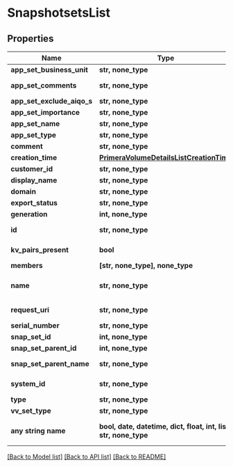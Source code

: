 # SnapshotsetsList


## Properties
Name | Type | Description | Notes
------------ | ------------- | ------------- | -------------
**app_set_business_unit** | **str, none_type** | Appset BusinessUnit | [optional] 
**app_set_comments** | **str, none_type** | Application set comments | [optional] 
**app_set_exclude_aiqo_s** | **str, none_type** | Exclusion from AI QoS | [optional] 
**app_set_importance** | **str, none_type** | Importance Level | [optional] 
**app_set_name** | **str, none_type** | Application set name | [optional] 
**app_set_type** | **str, none_type** | Type of the snapshotset | [optional] 
**comment** | **str, none_type** | Comments if any | [optional] 
**creation_time** | [**PrimeraVolumeDetailsListCreationTime**](PrimeraVolumeDetailsListCreationTime.md) |  | [optional] 
**customer_id** | **str, none_type** | customerId | [optional] 
**display_name** | **str, none_type** | Display Name | [optional] 
**domain** | **str, none_type** | Domain name | [optional] 
**export_status** | **str, none_type** | Export status | [optional] 
**generation** | **int, none_type** | generation | [optional] 
**id** | **str, none_type** | uid of the snapshotset. &#x60;Filter&#x60; | [optional] 
**kv_pairs_present** | **bool** | Represents KV pairs present or not | [optional] 
**members** | **[str, none_type], none_type** | Volume Names | [optional] 
**name** | **str, none_type** | Name of the snapshotset. &#x60;Filter, Sort&#x60; | [optional] 
**request_uri** | **str, none_type** | RequestUri for snapshotsets resources | [optional] 
**serial_number** | **str, none_type** | Serial number. | [optional] 
**snap_set_id** | **int, none_type** | ID | [optional] 
**snap_set_parent_id** | **int, none_type** | ParentId of the snapSet | [optional] 
**snap_set_parent_name** | **str, none_type** | Parent name of the snapSet | [optional] 
**system_id** | **str, none_type** | SystemUid/serialNumber of the array. | [optional] 
**type** | **str, none_type** | type | [optional] 
**vv_set_type** | **str, none_type** | Type of the volume-set | [optional] 
**any string name** | **bool, date, datetime, dict, float, int, list, str, none_type** | any string name can be used but the value must be the correct type | [optional]

[[Back to Model list]](../README.md#documentation-for-models) [[Back to API list]](../README.md#documentation-for-api-endpoints) [[Back to README]](../README.md)


